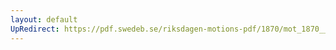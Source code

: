 ```yaml
---
layout: default
UpRedirect: https://pdf.swedeb.se/riksdagen-motions-pdf/1870/mot_1870__ak__00200/mot_1870__ak__00200_001.pdf
---
```

